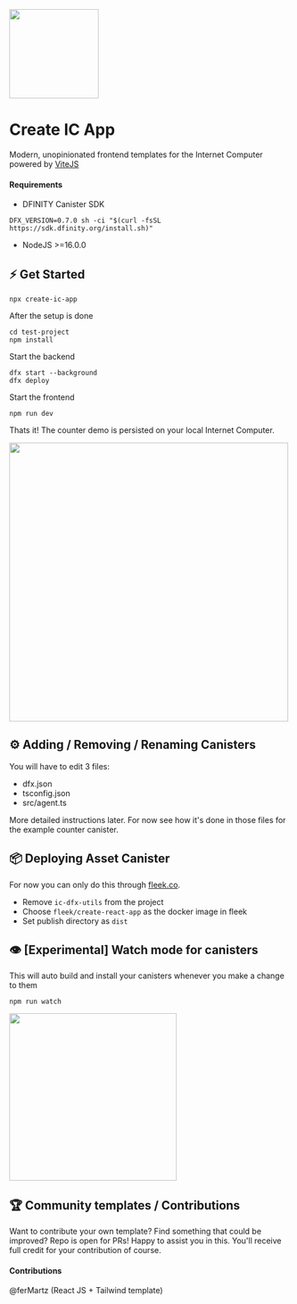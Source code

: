 <img height=160 src="https://sdk.dfinity.org/_/img/logo.svg" />

# Create IC App

Modern, unopinionated frontend templates for the Internet Computer powered by [ViteJS](https://vitejs.dev/)


#### Requirements

* DFINITY Canister SDK

```
DFX_VERSION=0.7.0 sh -ci "$(curl -fsSL https://sdk.dfinity.org/install.sh)" 
```

* NodeJS >=16.0.0

## ⚡️ Get Started

```
npx create-ic-app
```

After the setup is done
```
cd test-project
npm install
```
Start the backend
```
dfx start --background
dfx deploy
```
Start the frontend
```
npm run dev
```
Thats it! The counter demo is persisted on your local Internet Computer.

<img width=500 src="https://cdn.discordapp.com/attachments/748420568268800060/835322875690221578/unknown.png" />


## :gear: Adding / Removing / Renaming Canisters

You will have to edit 3 files:

* dfx.json
* tsconfig.json
* src/agent.ts

More detailed instructions later. For now see how it's done in those files for the example counter canister.

## 📦 Deploying Asset Canister

For now you can only do this through [fleek.co](Fleek).

* Remove `ic-dfx-utils` from the project
* Choose `fleek/create-react-app` as the docker image in fleek
* Set publish directory as `dist`

## :eye: [Experimental] Watch mode for canisters
This will auto build and install your canisters whenever you make a change to them
```
npm run watch
```
<img width=300 src="https://i.imgur.com/JY6slsW.gif" />

## :trophy: Community templates / Contributions
Want to contribute your own template? Find something that could be improved? Repo is open for PRs! Happy to assist you in this. You'll receive full credit for your contribution of course.

#### Contributions
@ferMartz (React JS + Tailwind template)
